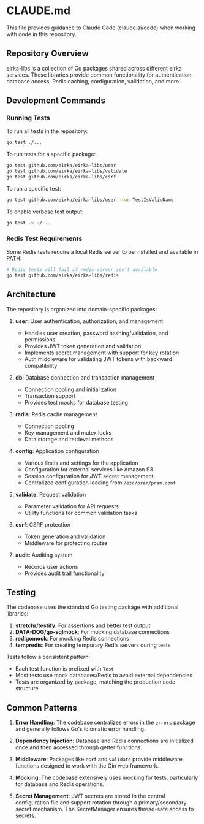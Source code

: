 # CLAUDE.md

This file provides guidance to Claude Code (claude.ai/code) when working with code in this repository.

## Repository Overview

eirka-libs is a collection of Go packages shared across different eirka services. These libraries provide common functionality for authentication, database access, Redis caching, configuration, validation, and more.

## Development Commands

### Running Tests

To run all tests in the repository:
```bash
go test ./...
```

To run tests for a specific package:
```bash
go test github.com/eirka/eirka-libs/user
go test github.com/eirka/eirka-libs/validate
go test github.com/eirka/eirka-libs/csrf
```

To run a specific test:
```bash
go test github.com/eirka/eirka-libs/user -run TestIsValidName
```

To enable verbose test output:
```bash
go test -v ./...
```

### Redis Test Requirements

Some Redis tests require a local Redis server to be installed and available in PATH:
```bash
# Redis tests will fail if redis-server isn't available
go test github.com/eirka/eirka-libs/redis
```

## Architecture

The repository is organized into domain-specific packages:

1. **user**: User authentication, authorization, and management
   - Handles user creation, password hashing/validation, and permissions
   - Provides JWT token generation and validation
   - Implements secret management with support for key rotation
   - Auth middleware for validating JWT tokens with backward compatibility

2. **db**: Database connection and transaction management
   - Connection pooling and initialization
   - Transaction support
   - Provides test mocks for database testing

3. **redis**: Redis cache management
   - Connection pooling
   - Key management and mutex locks
   - Data storage and retrieval methods

4. **config**: Application configuration
   - Various limits and settings for the application
   - Configuration for external services like Amazon S3
   - Session configuration for JWT secret management
   - Centralized configuration loading from `/etc/pram/pram.conf`

5. **validate**: Request validation
   - Parameter validation for API requests
   - Utility functions for common validation tasks

6. **csrf**: CSRF protection
   - Token generation and validation
   - Middleware for protecting routes

7. **audit**: Auditing system
   - Records user actions
   - Provides audit trail functionality

## Testing

The codebase uses the standard Go testing package with additional libraries:

1. **stretchr/testify**: For assertions and better test output
2. **DATA-DOG/go-sqlmock**: For mocking database connections
3. **redigomock**: For mocking Redis connections
4. **tempredis**: For creating temporary Redis servers during tests

Tests follow a consistent pattern:
- Each test function is prefixed with `Test`
- Most tests use mock databases/Redis to avoid external dependencies
- Tests are organized by package, matching the production code structure

## Common Patterns

1. **Error Handling**: The codebase centralizes errors in the `errors` package and generally follows Go's idiomatic error handling.

2. **Dependency Injection**: Database and Redis connections are initialized once and then accessed through getter functions.

3. **Middleware**: Packages like `csrf` and `validate` provide middleware functions designed to work with the Gin web framework.

4. **Mocking**: The codebase extensively uses mocking for tests, particularly for database and Redis operations.

5. **Secret Management**: JWT secrets are stored in the central configuration file and support rotation through a primary/secondary secret mechanism. The SecretManager ensures thread-safe access to secrets.
